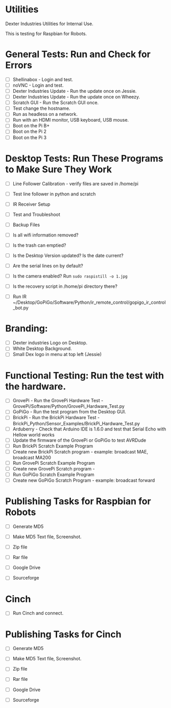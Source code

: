 # Utilities
Dexter Industries Utilities for Internal Use.


This is testing for Raspbian for Robots.


General Tests:  Run and Check for Errors
=====================================
- [ ] Shellinabox - Login and test.  
- [ ] noVNC - Login and test.
- [ ] Dexter Industries Update - Run the update once on Jessie.
- [ ] Dexter Industries Update - Run the update once on Wheezy.
- [ ] Scratch GUI - Run the Scratch GUI once.  
- [ ] Test change the hostname.
- [ ] Run as headless on a network.
- [ ] Run with an HDMI monitor, USB keyboard, USB mouse.
- [ ] Boot on the Pi B+
- [ ] Boot on the Pi 2
- [ ] Boot on the Pi 3

Desktop Tests:  Run These Programs to Make Sure They Work
=====================================
- [ ] Line Follower Calibration - verify files are saved in /home/pi
- [ ] Test line follower in python and scratch
- [ ] IR Receiver Setup
- [ ] Test and Troubleshoot
- [ ] Backup Files

- [ ] Is all wifi information removed?
- [ ] Is the trash can emptied?
- [ ] Is the Desktop Version updated?  Is the date current?
- [ ] Are the serial lines on by default?
- [ ] Is the camera enabled?  Run `sudo raspistill -o 1.jpg`
- [ ] Is the recovery script in /home/pi directory there?
- [ ] Run IR ~/Desktop/GoPiGo/Software/Python/ir_remote_control/gopigo_ir_control_bot.py  

Branding:
=====================================
- [ ] Dexter industries Logo on Desktop.
- [ ] White Desktop Background.
- [ ] Small Dex logo in menu at top left (Jessie)

Functional Testing:  Run the test with the hardware.
=====================================
- [ ] GrovePi -  Run the GrovePi Hardware Test - GrovePi/Software/Python/GrovePi_Hardware_Test.py
- [ ] GoPiGo - Run the test program from the Desktop GUI.
- [ ] BrickPi - Run the BrickPi Hardware Test - BrickPi_Python/Sensor_Examples/BrickPi_Hardware_Test.py
- [ ] Arduberry - Check that Arduino IDE is 1.6.0 and test that Serial Echo with Hellow world works
- [ ] Update the firmware of the GrovePi or GoPiGo to test AVRDude
- [ ] Run BrickPi Scratch Example Program
- [ ] Create new BrickPi Scratch program - example: broadcast MAE, broadcast MA200
- [ ] Run GrovePi Scratch Example Program
- [ ] Create new GrovePi Scratch program - 
- [ ] Run GoPiGo Scratch Example Program
- [ ] Create new GoPiGo Scratch Program - example: broadcast forward

Publishing Tasks for Raspbian for Robots
=====================================
- [ ] Generate MD5
- [ ] Make MD5 Text file, Screenshot.
- [ ] Zip file
- [ ] Rar file
- [ ] Google Drive
- [ ] Sourceforge


Cinch
=====================================
- [ ] Run Cinch and connect.


Publishing Tasks for Cinch
=====================================
- [ ] Generate MD5
- [ ] Make MD5 Text file, Screenshot.
- [ ] Zip file
- [ ] Rar file
- [ ] Google Drive
- [ ] Sourceforge

